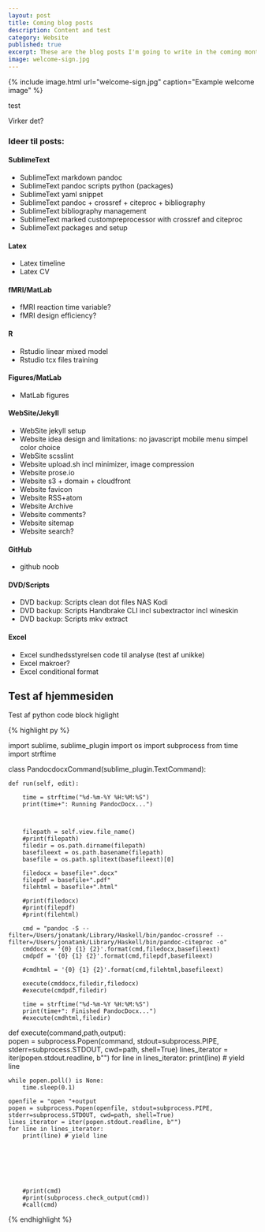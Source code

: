 ```yaml
---
layout: post
title: Coming blog posts
description: Content and test
category: Website
published: true
excerpt: These are the blog posts I'm going to write in the coming months. They will mostly be technical posts where I solve some kind of practical issue, for example setting up af jekyll blog or designing images in matlab in publication quality.
image: welcome-sign.jpg
---
```


{% include image.html url="welcome-sign.jpg" caption="Example welcome image" %}

test 

Virker det?

### Ideer til posts:

#### SublimeText

- SublimeText markdown pandoc
- SublimeText pandoc scripts python (packages)
- SublimeText yaml snippet
- SublimeText pandoc + crossref + citeproc + bibliography
- SublimeText bibliography management
- SublimeText marked custompreprocessor with crossref and citeproc
- SublimeText packages and setup

#### Latex

- Latex timeline
- Latex CV

#### fMRI/MatLab

- fMRI reaction time variable?
- fMRI design efficiency?

#### R

- Rstudio linear mixed model
- Rstudio tcx files training

#### Figures/MatLab

- MatLab figures

#### WebSite/Jekyll

- WebSite jekyll setup
- Website idea design and limitations: no javascript mobile menu simpel color choice
- WebSite scsslint
- Website upload.sh incl minimizer, image compression
- Website prose.io
- Website s3 + domain + cloudfront
- Website favicon
- Website RSS+atom
- Website Archive
- Website comments?
- Website sitemap
- Website search?

#### GitHub

- github noob

#### DVD/Scripts

- DVD backup: Scripts clean dot files NAS Kodi
- DVD backup: Scripts Handbrake CLI incl subextractor incl wineskin
- DVD backup: Scripts mkv extract

#### Excel

- Excel sundhedsstyrelsen code til analyse (test af unikke)
- Excel makroer?
- Excel conditional format

## Test af hjemmesiden

Test af python code block higlight


{% highlight py %}

import sublime, sublime_plugin
import os
import subprocess
from time import strftime

class PandocdocxCommand(sublime_plugin.TextCommand):

	def run(self, edit):

		time = strftime("%d-%m-%Y %H:%M:%S")
		print(time+": Running PandocDocx...")



		filepath = self.view.file_name()
		#print(filepath)
		filedir = os.path.dirname(filepath)
		basefileext = os.path.basename(filepath)
		basefile = os.path.splitext(basefileext)[0]

		filedocx = basefile+".docx"
		filepdf = basefile+".pdf"
		filehtml = basefile+".html"

		#print(filedocx)
		#print(filepdf)
		#print(filehtml)
		
		cmd = "pandoc -S --filter=/Users/jonatank/Library/Haskell/bin/pandoc-crossref --filter=/Users/jonatank/Library/Haskell/bin/pandoc-citeproc -o"
		cmddocx = '{0} {1} {2}'.format(cmd,filedocx,basefileext)
		cmdpdf = '{0} {1} {2}'.format(cmd,filepdf,basefileext)
		
		#cmdhtml = '{0} {1} {2}'.format(cmd,filehtml,basefileext)
		
		execute(cmddocx,filedir,filedocx)
		#execute(cmdpdf,filedir)

		time = strftime("%d-%m-%Y %H:%M:%S")
		print(time+": Finished PandocDocx...")
		#execute(cmdhtml,filedir)

def execute(command,path,output):    
    popen = subprocess.Popen(command, stdout=subprocess.PIPE, stderr=subprocess.STDOUT, cwd=path, shell=True)
    lines_iterator = iter(popen.stdout.readline, b"")
    for line in lines_iterator:
        print(line) # yield line
    
    while popen.poll() is None:
    	time.sleep(0.1)

    openfile = "open "+output
    popen = subprocess.Popen(openfile, stdout=subprocess.PIPE, stderr=subprocess.STDOUT, cwd=path, shell=True)
    lines_iterator = iter(popen.stdout.readline, b"")
    for line in lines_iterator:
        print(line) # yield line

    


	    


		#print(cmd)
		#print(subprocess.check_output(cmd))
		#call(cmd)

{% endhighlight %}